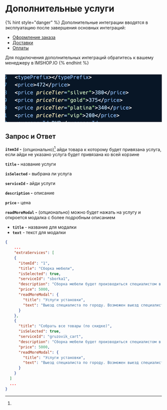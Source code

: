 # Дополнительные услуги

{% hint style="danger" %}
Дополнительные интеграции вводятся в эксплуатацию после завершения основных интеграций:

* [Оформление заказа](../../osnovnye-integracii/oformlenie-zakaza.md)
* [Доставки](../../osnovnye-integracii/dostavki.md)
* [Оплаты](../../osnovnye-integracii/oplaty.md)

Для подключения дополнительных интеграций обратитесь к вашему менеджеру в IMSHOP.IO
{% endhint %}

## ![](../../.gitbook/assets/image.png)

## Запрос и Ответ&#x20;

**`itemId` -**  (опционально)[^1] айди товара к которому будет привязана услуга, если айди не указано услуга будет привязана ко всей корзине

**`title` -** название услуги

**`isSelected` -** выбрана ли услуга

**`serviceId` -** айди услуги

**`description` -** описание

**`price` -** цена

**`readMoreModal` -** (опционально) можно будет нажать на услугу и откроется модалка с более подробным описанием

* **`title`** - название для модалки
* **`text`** - текст для модалки

```json
{
    ...
    "extraServices": [
    {
      "itemId": "1",
      "title": "Сборка мебели",
      "isSelected": true,
      "serviceId": "sborka1",
      "description": "Сборка мебели будет производиться специалистом в заранее назначенное время",
      "price": 5000,
      "readMoreModal": {
        "title": "Услуги установки",
        "text": "Выезд специалиста по городу. Возможен выезд специалиста в пределах 50 км от города, который оплачивается отдельно по действующему прейскуранту"
      }
    },
    {
      "title": "Собрать все товары (по скидке)",
      "isSelected": true,
      "serviceId": "gruzovik_cart",
      "description": "Сборка мебели будет производиться специалистом в заранее назначенное время",
      "price": 5000,
      "readMoreModal": {
        "title": "Услуги установки",
        "text": "Выезд специалиста по городу. Возможен выезд специалиста в пределах 50 км от города, который оплачивается отдельно по действующему прейскуранту"
      }
    }
  ]
  ...
}
```

[^1]: 
